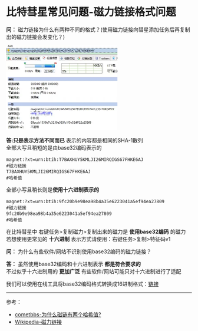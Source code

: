# 比特彗星常见问题-磁力链接格式问题

**问：** 磁力链接为什么有两种不同的格式？(使用磁力链接向彗星添加任务后再复制出的磁力链接会发变化？)  

<img src="../../图片/BC磁力链接格式问题/BC磁力链接格式问题-1.jpg" width="60%" height="60%" />

**答:只是表示方法不同而已** 表示的内容都是相同的SHA-1散列  
全部大写且稍短的是由base32编码表示的  

```
magnet:?xt=urn:btih:T7BAXHUY5KMLJI26MIRQIGS67FHKE6AJ
#磁力链接
T7BAXHUY5KMLJI26MIRQIGS67FHKE6AJ
#哈希值
```

全部小写且稍长则是**使用十六进制表示的**  

```
magnet:?xt=urn:btih:9fc20b9e98ea98b4a35e6223041a5ef94ea27809
#磁力链接
9fc20b9e98ea98b4a35e6223041a5ef94ea27809
#哈希值
```

在比特彗星中 右键任务>复制磁力>复制出来的磁力是 **使用base32编码** 的磁力  
若想使用更常见的 **十六进制** 表示方式请使用：右键任务>复制>特征码v1  



**问：** 为什么有些软件/网站不识别使用base32编码的磁力链接？  

**答：** 虽然使用base32编码和十六进制表示 **都是符合要求的**  
不过似乎十六进制用的 **更加广泛** 有些软件/网站可能只对十六进制进行了适配  

我们可以使用在线工具将base32编码格式转换成16进制格式：[链接](http://www.tomeko.net/online_tools/base32.php?lang=en)  


---

参考：

* [cometbbs-为什么磁链有两个哈希值?](https://www.cometbbs.com/t/%E4%B8%BA%E4%BB%80%E4%B9%88%E7%A3%81%E9%93%BE%E6%9C%89%E4%B8%A4%E4%B8%AA%E5%93%88%E5%B8%8C%E5%80%BC/83763)
* [Wikipedia-磁力链接](https://zh.wikipedia.org/zh-cn/%E7%A3%81%E5%8A%9B%E9%93%BE%E6%8E%A5)


